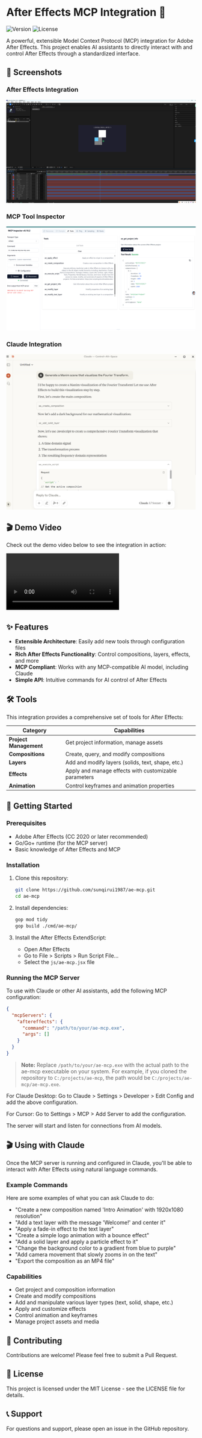 # After Effects MCP Integration 🚀

![Version](https://img.shields.io/badge/version-1.0.0-blue)
![License](https://img.shields.io/badge/license-MIT-green)

A powerful, extensible Model Context Protocol (MCP) integration for Adobe After Effects. This project enables AI assistants to directly interact with and control After Effects through a standardized interface.

## 📸 Screenshots

### After Effects Integration
![After Effects Interface](docs/demo.png)

### MCP Tool Inspector
![MCP Tool Inspector](docs/demo3.png)

### Claude Integration
![Claude MCP Integration](docs/demo1.png)

## 🎬 Demo Video

Check out the demo video below to see the integration in action:

<!-- Method 3: HTML video tag (works in some markdown renderers) -->
<video src="https://github.com/sunqirui1987/ae-mcp/raw/main/docs/数学形状演示.mp4" controls="controls" style="max-width: 730px;">
</video>

## ✨ Features

- **Extensible Architecture**: Easily add new tools through configuration files
- **Rich After Effects Functionality**: Control compositions, layers, effects, and more
- **MCP Compliant**: Works with any MCP-compatible AI model, including Claude
- **Simple API**: Intuitive commands for AI control of After Effects

## 🛠️ Tools

This integration provides a comprehensive set of tools for After Effects:

| Category | Capabilities |
|----------|-------------|
| **Project Management** | Get project information, manage assets |
| **Compositions** | Create, query, and modify compositions |
| **Layers** | Add and modify layers (solids, text, shape, etc.) |
| **Effects** | Apply and manage effects with customizable parameters |
| **Animation** | Control keyframes and animation properties |

## 🚀 Getting Started

### Prerequisites

- Adobe After Effects (CC 2020 or later recommended)
- Go/Go+ runtime (for the MCP server)
- Basic knowledge of After Effects and MCP

### Installation

1. Clone this repository:
   ```bash
   git clone https://github.com/sunqirui1987/ae-mcp.git
   cd ae-mcp
   ```

2. Install dependencies:
   ```bash
   gop mod tidy
   gop build ./cmd/ae-mcp/
   ```

3. Install the After Effects ExtendScript:
   - Open After Effects
   - Go to File > Scripts > Run Script File...
   - Select the `js/ae-mcp.jsx` file

### Running the MCP Server

To use with Claude or other AI assistants, add the following MCP configuration:

```json
{
  "mcpServers": {
    "aftereffects": {
      "command": "/path/to/your/ae-mcp.exe",
      "args": []
    }
  }
}
```

> **Note:** Replace `/path/to/your/ae-mcp.exe` with the actual path to the ae-mcp executable on your system. For example, if you cloned the repository to `C:/projects/ae-mcp`, the path would be `C:/projects/ae-mcp/ae-mcp.exe`.

For Claude Desktop: Go to Claude > Settings > Developer > Edit Config and add the above configuration.

For Cursor: Go to Settings > MCP > Add Server to add the configuration.

The server will start and listen for connections from AI models.

## 🎬 Using with Claude

Once the MCP server is running and configured in Claude, you'll be able to interact with After Effects using natural language commands.

### Example Commands

Here are some examples of what you can ask Claude to do:

* "Create a new composition named 'Intro Animation' with 1920x1080 resolution"
* "Add a text layer with the message 'Welcome!' and center it"
* "Apply a fade-in effect to the text layer"
* "Create a simple logo animation with a bounce effect"
* "Add a solid layer and apply a particle effect to it"
* "Change the background color to a gradient from blue to purple"
* "Add camera movement that slowly zooms in on the text"
* "Export the composition as an MP4 file"

### Capabilities

* Get project and composition information
* Create and modify compositions
* Add and manipulate various layer types (text, solid, shape, etc.)
* Apply and customize effects
* Control animation and keyframes
* Manage project assets and media

## 🤝 Contributing

Contributions are welcome! Please feel free to submit a Pull Request.

## 📄 License

This project is licensed under the MIT License - see the LICENSE file for details.

## 📞 Support

For questions and support, please open an issue in the GitHub repository.
